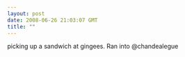 ```yaml
---
layout: post
date: 2008-06-26 21:03:07 GMT
title: ""
---
```

picking up a sandwich at gingees. Ran into @chandealegue